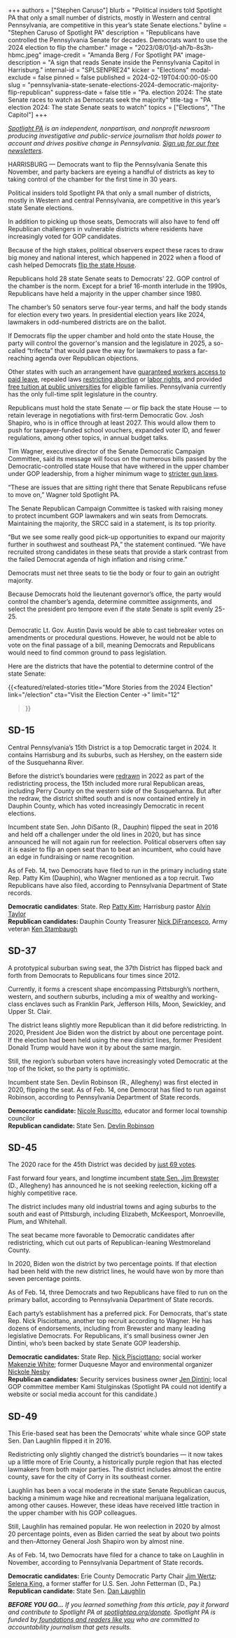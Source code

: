 +++
authors = ["Stephen Caruso"]
blurb = "Political insiders told Spotlight PA that only a small number of districts, mostly in Western and central Pennsylvania, are competitive in this year’s state Senate elections."
byline = "Stephen Caruso of Spotlight PA"
description = "Republicans have controlled the Pennsylvania Senate for decades. Democrats want to use the 2024 election to flip the chamber."
image = "2023/08/01jd-ah7b-8s3h-hbmc.jpeg"
image-credit = "Amanda Berg / For Spotlight PA"
image-description = "A sign that reads Senate inside the Pennsylvania Capitol in Harrisburg."
internal-id = "SPLSENPRE24"
kicker = "Elections"
modal-exclude = false
pinned = false
published = 2024-02-19T04:00:00-05:00
slug = "pennsylvania-state-senate-elections-2024-democratic-majority-flip-republican"
suppress-date = false
title = "Pa. election 2024: The state Senate races to watch as Democrats seek the majority"
title-tag = "PA election 2024: The state Senate seats to watch"
topics = ["Elections", "The Capitol"]
+++

<a href="https://www.spotlightpa.org/"><em>Spotlight PA</em></a><em> is an independent, nonpartisan, and nonprofit newsroom producing investigative and public-service journalism that holds power to account and drives positive change in Pennsylvania. </em><a href="https://www.spotlightpa.org/newsletters"><em>Sign up for our free newsletters</em></a><em>.</em>

HARRISBURG — Democrats want to flip the Pennsylvania Senate this November, and party backers are eyeing a handful of districts as key to taking control of the chamber for the first time in 30 years.

Political insiders told Spotlight PA that only a small number of districts, mostly in Western and central Pennsylvania, are competitive in this year’s state Senate elections.

In addition to picking up those seats, Democrats will also have to fend off Republican challengers in vulnerable districts where residents have increasingly voted for GOP candidates.

Because of the high stakes, political observers expect these races to draw big money and national interest, which happened in 2022 when a flood of cash helped Democrats <a href="https://www.spotlightpa.org/news/2022/11/pa-governor-election-2022-results-house-democrats-flip-republican-control/">flip the state House</a>.

<script src="https://www.spotlightpa.org/embed.js" async></script><div data-spl-embed-version="1" data-spl-src="https://www.spotlightpa.org/embeds/newsletter/"></div>

Republicans hold 28 state Senate seats to Democrats’ 22. GOP control of the chamber is the norm. Except for a brief 16-month interlude in the 1990s, Republicans have held a majority in the upper chamber since 1980.

The chamber’s 50 senators serve four-year terms, and half the body stands for election every two years. In presidential election years like 2024, lawmakers in odd-numbered districts are on the ballot.

If Democrats flip the upper chamber and hold onto the state House, the party will control the governor&#39;s mansion and the legislature in 2025, a so-called “trifecta” that would pave the way for lawmakers to pass a far-reaching agenda over Republican objections.

Other states with such an arrangement have <a href="https://web.archive.org/20231226100822/https://www.mprnews.org/story/2023/12/26/new-minnesota-earned-sick-and-safe-time">guaranteed workers access to paid leave</a>, repealed laws <a href="https://web.archive.org/20231212092522/https://michiganadvance.com/2023/12/11/whitmer-signs-bill-repealing-abortion-insurance-law-she-fought-against-a-decade-ago/#:~:text=In%20November%202022%2C%20voters%20approved,on%20the%20books%20banning%20abortion.">restricting abortion</a> or <a href="https://web.archive.org/20230324211846/https://www.pbs.org/newshour/politics/michigan-becomes-1st-state-in-decades-to-repeal-right-to-work-law">labor rights</a>, and provided <a href="https://web.archive.org/20230525035409/https://apnews.com/article/minnesota-governor-budget-ceremony-signing-walz-5eff134a29459d943c0c5863b72d20bc">free tuition at public universities</a> for eligible families. Pennsylvania currently has the only full-time split legislature in the country.

Republicans must hold the state Senate — or flip back the state House — to retain leverage in negotiations with first-term Democratic Gov. Josh Shapiro, who is in office through at least 2027. This would allow them to push for taxpayer-funded school vouchers, expanded voter ID, and fewer regulations, among other topics, in annual budget talks.

Tim Wagner, executive director of the Senate Democratic Campaign Committee, said its message will focus on the numerous bills passed by the Democratic-controlled state House that have withered in the upper chamber under GOP leadership, from a higher minimum wage to <a href="https://www.spotlightpa.org/news/2023/11/pennsylvania-gun-control-red-flag-law-background-checks-ceasefire-campaign/">stricter gun laws</a>.

“These are issues that are sitting right there that Senate Republicans refuse to move on,” Wagner told Spotlight PA.

The Senate Republican Campaign Committee is tasked with raising money to protect incumbent GOP lawmakers and win seats from Democrats. Maintaining the majority, the SRCC said in a statement, is its top priority.

“But we see some really good pick-up opportunities to expand our majority further in southwest and southeast PA,” the statement continued. “We have recruited strong candidates in these seats that provide a stark contrast from the failed Democrat agenda of high inflation and rising crime.”

Democrats must net three seats to tie the body or four to gain an outright majority.

Because Democrats hold the lieutenant governor’s office, the party would control the chamber’s agenda, determine committee assignments, and select the president pro tempore even if the state Senate is split evenly 25-25.

Democratic Lt. Gov. Austin Davis would be able to cast tiebreaker votes on amendments or procedural questions. However, he would not be able to vote on the final passage of a bill, meaning Democrats and Republicans would need to find common ground to pass legislation.

Here are the districts that have the potential to determine control of the state Senate:

{{<featured/related-stories 
  title="More Stories from the 2024 Election" 
  link="/election"
  cta="Visit the Election Center →"
  limit="12"
>}}

## SD-15

Central Pennsylvania’s 15th District is a top Democratic target in 2024. It contains Harrisburg and its suburbs, such as Hershey, on the eastern side of the Susquehanna River.

Before the district’s boundaries were <a href="https://www.spotlightpa.org/news/2022/02/pennsylvania-redistricting-final-state-senate-map-analysis-score/">redrawn</a> in 2022 as part of the redistricting process, the 15th included more rural Republican areas, including Perry County on the western side of the Susquehanna. But after the redraw, the district shifted south and is now contained entirely in Dauphin County, which has voted increasingly Democratic in recent elections.

Incumbent state Sen. John DiSanto (R., Dauphin) flipped the seat in 2016 and held off a challenger under the old lines in 2020, but has since announced he will not again run for reelection. Political observers often say it is easier to flip an open seat than to beat an incumbent, who could have an edge in fundraising or name recognition.

As of Feb. 14, two Democrats have filed to run in the primary including state Rep. Patty Kim (Dauphin), who Wagner mentioned as a top recruit. Two Republicans have also filed, according to Pennsylvania Department of State records.

<strong>Democratic candidates</strong>: State. Rep <a href="https://web.archive.org/20240220061753/https://pattykimforpa.com/">Patty Kim</a>; Harrisburg pastor <a href="https://www.facebook.com/profile.php?id=100002263814100">Alvin Taylor</a><br/><strong>Republican candidates: </strong>Dauphin County Treasurer <a href="https://web.archive.org/20240227164406/https://www.facebook.com/nick.difrancesco.7">Nick DiFrancesco</a>, Army veteran <a href="https://web.archive.org/20240227164336/https://www.facebook.com/ken.stambaugh1">Ken Stambaugh</a>

## SD-37

A prototypical suburban swing seat, the 37th District has flipped back and forth from Democrats to Republicans four times since 2012.

Currently, it forms a crescent shape encompassing Pittsburgh’s northern, western, and southern suburbs, including a mix of wealthy and working-class enclaves such as Franklin Park, Jefferson Hills, Moon, Sewickley, and Upper St. Clair.

The district leans slightly more Republican than it did before redistricting. In 2020, President Joe Biden won the district by about one percentage point. If the election had been held using the new district lines, former President Donald Trump would have won it by about the same margin.

Still, the region’s suburban voters have increasingly voted Democratic at the top of the ticket, so the party is optimistic.

Incumbent state Sen. Devlin Robinson (R., Allegheny) was first elected in 2020, flipping the seat. As of Feb. 14, one Democrat has filed to run against Robinson, according to Pennsylvania Department of State records.

<strong>Democratic candidate: </strong><a href="https://web.archive.org/20240117173806/https://nicoleforpa.com/">Nicole Ruscitto</a>, educator and former local township councilor<strong><br/>Republican candidate: </strong>State Sen. <a href="https://web.archive.org/20020812105917/https://www.devlinforsenate.com/">Devlin Robinson</a>

## SD-45

The 2020 race for the 45th District was decided by <a href="https://www.spotlightpa.org/news/2021/01/jim-brewster-pennsylvania-senate-undated-ballots-election-2020/">just 69 votes</a>.

Fast forward four years, and longtime incumbent <a href="https://web.archive.org/20110925031210/https://www.legis.state.pa.us/cfdocs/legis/home/member_information/senate_bio.cfm?id=1197">state Sen. Jim Brewster</a> (D., Allegheny) has announced he is not seeking reelection, kicking off a highly competitive race.

The district includes many old industrial towns and aging suburbs to the south and east of Pittsburgh, including Elizabeth, McKeesport, Monroeville, Plum, and Whitehall.

The seat became more favorable to Democratic candidates after redistricting, which cut out parts of Republican-leaning Westmoreland County.

In 2020, Biden won the district by two percentage points. If that election had been held with the new district lines, he would have won by more than seven percentage points.

As of Feb. 14, three Democrats and two Republicans have filed to run on the primary ballot, according to Pennsylvania Department of State records.

Each party’s establishment has a preferred pick. For Democrats, that&#39;s state Rep. Nick Pisciottano, another top recruit according to Wagner. He has dozens of endorsements, including from Brewster and many leading legislative Democrats. For Republicans, it&#39;s small business owner Jen Dintini, who’s been backed by state Senate GOP leadership.

<strong>Democratic candidates:</strong> State Rep. <a href="https://web.archive.org/20200428152651/https://www.nickforpa.com/">Nick Pisciottano</a>; social worker <a href="https://web.archive.org/20240220213404/https://makenzieforpa.com/">Makenzie White</a>; former Duquesne Mayor and environmental organizer <a href="https://web.archive.org/20240419043211/https://twitter.com/nickole_nesby">Nickole Nesby</a><br/><strong>Republican candidates:</strong> Security services business owner <a href="https://web.archive.org/20240120121117/https://jenforsen.com/">Jen Dintini</a>; local GOP committee member Kami Stulginskas (Spotlight PA could not identify a website or social media account for this candidate.)

<script src="https://www.spotlightpa.org/embed.js" async></script><div data-spl-embed-version="1" data-spl-src="https://www.spotlightpa.org/embeds/donate/"></div>

## SD-49

This Erie-based seat has been the Democrats’ white whale since GOP state Sen. Dan Laughlin flipped it in 2016.

Redistricting only slightly changed the district’s boundaries — it now takes up a little more of Erie County, a historically purple region that has elected lawmakers from both major parties. The district includes almost the entire county, save for the city of Corry in its southeast corner.

Laughlin has been a vocal moderate in the state Senate Republican caucus, backing a minimum wage hike and recreational marijuana legalization, among other causes. However, these ideas have received little traction in the upper chamber with his GOP colleagues.

Still, Laughlin has remained popular. He won reelection in 2020 by almost 20 percentage points, even as Biden carried the seat by about two points and then-Attorney General Josh Shapiro won by almost nine.

As of Feb. 14, two Democrats have filed for a chance to take on Laughlin in November, according to Pennsylvania Department of State records.

<strong>Democratic candidates: </strong>Erie County Democratic Party Chair <a href="https://web.archive.org/20231004050504/https://jimwertz.org/">Jim Wertz</a>; <a href="https://web.archive.org/20240220160449/https://selenaforpa.com/">Selena King,</a> a former staffer for U.S. Sen. John Fetterman (D., Pa.)<br/><strong>Republican candidate: </strong>State Sen. <a href="https://web.archive.org/20160522124455/https://www.votelaughlin.com/">Dan Laughlin</a><strong><em></em></strong>

<strong><em>BEFORE YOU GO…</em></strong><em> If you learned something from this article, pay it forward and contribute to Spotlight PA at </em><a href="https://www.spotlightpa.org/donate"><em>spotlightpa.org/donate</em></a><em>. Spotlight PA is funded by</em><a href="https://www.spotlightpa.org/support"><em> foundations and readers like you</em></a><em> who are committed to accountability journalism that gets results.</em>
